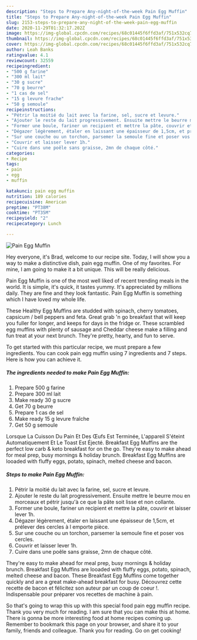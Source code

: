 ```yaml
---
description: "Steps to Prepare Any-night-of-the-week Pain Egg Muffin"
title: "Steps to Prepare Any-night-of-the-week Pain Egg Muffin"
slug: 2153-steps-to-prepare-any-night-of-the-week-pain-egg-muffin
date: 2020-11-29T01:32:17.202Z
image: https://img-global.cpcdn.com/recipes/68c01445f6ffd3af/751x532cq70/pain-egg-muffin-photo-principale-de-la-recette.jpg
thumbnail: https://img-global.cpcdn.com/recipes/68c01445f6ffd3af/751x532cq70/pain-egg-muffin-photo-principale-de-la-recette.jpg
cover: https://img-global.cpcdn.com/recipes/68c01445f6ffd3af/751x532cq70/pain-egg-muffin-photo-principale-de-la-recette.jpg
author: Leah Banks
ratingvalue: 4.1
reviewcount: 32559
recipeingredient:
- "500 g farine"
- "300 ml lait"
- "30 g sucre"
- "70 g beurre"
- "1 cas de sel"
- "15 g levure frache"
- "50 g semoule"
recipeinstructions:
- "Pétrir la moitié du lait avec la farine, sel, sucre et levure."
- "Ajouter le reste du lait progressivement. Ensuite mettre le beurre mou en morceaux et pétrir jusqu&#39;à ce que la pâte soit lisse et non collante."
- "Former une boule, fariner un recipient et mettre la pâte, couvrir et laisser lever 1h."
- "Dégazer légèrement, étaler en laissant une épaisseur de 1,5cm, et prélever des cercles à l emporte pièce."
- "Sur une couche ou un torchon, parsemer la semoule fine et poser vos cercles."
- "Couvrir et laisser lever 1h."
- "Cuire dans une poêle sans graisse, 2mn de chaque côté."
categories:
- Recipe
tags:
- pain
- egg
- muffin

katakunci: pain egg muffin 
nutrition: 189 calories
recipecuisine: American
preptime: "PT38M"
cooktime: "PT35M"
recipeyield: "2"
recipecategory: Lunch

---
```



![Pain Egg Muffin](https://img-global.cpcdn.com/recipes/68c01445f6ffd3af/751x532cq70/pain-egg-muffin-photo-principale-de-la-recette.jpg)

Hey everyone, it's Brad, welcome to our recipe site. Today, I will show you a way to make a distinctive dish, pain egg muffin. One of my favorites. For mine, I am going to make it a bit unique. This will be really delicious.

Pain Egg Muffin is one of the most well liked of recent trending meals in the world. It is simple, it's quick, it tastes yummy. It's appreciated by millions daily. They are fine and they look fantastic. Pain Egg Muffin is something which I have loved my whole life.

These Healthy Egg Muffins are studded with spinach, cherry tomatoes, capsicum / bell peppers and feta. Great grab &#39;n go breakfast that will keep you fuller for longer, and keeps for days in the fridge or. These scrambled egg muffins with plenty of sausage and Cheddar cheese make a filling and fun treat at your next brunch. They&#39;re pretty, hearty, and fun to serve.


To get started with this particular recipe, we must prepare a few ingredients. You can cook pain egg muffin using 7 ingredients and 7 steps. Here is how you can achieve it.

<!--inarticleads1-->

##### The ingredients needed to make Pain Egg Muffin:

1. Prepare 500 g farine
1. Prepare 300 ml lait
1. Make ready 30 g sucre
1. Get 70 g beurre
1. Prepare 1 cas de sel
1. Make ready 15 g levure fraîche
1. Get 50 g semoule


Lorsque La Cuisson Du Pain Et Des Œufs Est Terminée, L&#39;appareil S&#39;éteint Automatiquement Et Le Toast Est Éjecté. Breakfast Egg Muffins are the perfect low carb &amp; keto breakfast for on the go. They&#39;re easy to make ahead for meal prep, busy mornings &amp; holiday brunch. Breakfast Egg Muffins are looaded with fluffy eggs, potato, spinach, melted cheese and bacon. 

<!--inarticleads2-->

##### Steps to make Pain Egg Muffin:

1. Pétrir la moitié du lait avec la farine, sel, sucre et levure.
1. Ajouter le reste du lait progressivement. Ensuite mettre le beurre mou en morceaux et pétrir jusqu&#39;à ce que la pâte soit lisse et non collante.
1. Former une boule, fariner un recipient et mettre la pâte, couvrir et laisser lever 1h.
1. Dégazer légèrement, étaler en laissant une épaisseur de 1,5cm, et prélever des cercles à l emporte pièce.
1. Sur une couche ou un torchon, parsemer la semoule fine et poser vos cercles.
1. Couvrir et laisser lever 1h.
1. Cuire dans une poêle sans graisse, 2mn de chaque côté.


They&#39;re easy to make ahead for meal prep, busy mornings &amp; holiday brunch. Breakfast Egg Muffins are looaded with fluffy eggs, potato, spinach, melted cheese and bacon. These Breakfast Egg Muffins come together quickly and are a great make-ahead breakfast for busy. Découvrez cette recette de bacon et félicitez son auteur par un coup de coeur !. Indispensable pour préparer vos recettes de machine à pain. 

So that's going to wrap this up with this special food pain egg muffin recipe. Thank you very much for reading. I am sure that you can make this at home. There is gonna be more interesting food at home recipes coming up. Remember to bookmark this page on your browser, and share it to your family, friends and colleague. Thank you for reading. Go on get cooking!
